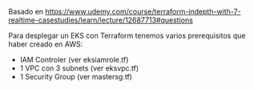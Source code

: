Basado en https://www.udemy.com/course/terraform-indepth-with-7-realtime-casestudies/learn/lecture/12687713#questions

Para desplegar un EKS con Terraform tenemos varios prerequisitos que haber creado en AWS:
- IAM Controler (ver eksiamrole.tf)
- 1 VPC con 3 subnets (ver eksvpc.tf)
- 1 Security Group (ver mastersg.tf)
